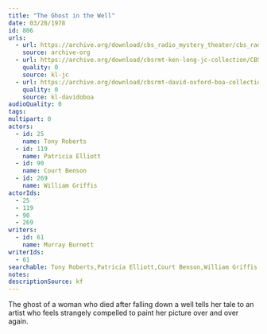 ```yaml
---
title: "The Ghost in the Well"
date: 03/28/1978
id: 806
urls: 
  - url: https://archive.org/download/cbs_radio_mystery_theater/cbs_radio_mystery_theater-0801-0850.zip/cbs_radio_mystery_theater-0801-0850%2Fcbsrmt_0806_the_ghost_in_the_well.mp3
    source: archive-org
  - url: https://archive.org/download/cbsrmt-ken-long-jc-collection/CBSRMT - 780328 0806 Ghost In The Well vbr noise gaps na_jc.mp3
    quality: 0
    source: kl-jc
  - url: https://archive.org/download/cbsrmt-david-oxford-boa-collection/CBSRMT-780328-0806-The-Ghost-in-the-Well-(128-48)_WBBM-JE-{BoA}.mp3
    quality: 0
    source: kl-davidoboa
audioQuality: 0
tags: 
multipart: 0
actors:  
  - id: 25
    name: Tony Roberts  
  - id: 119
    name: Patricia Elliott  
  - id: 90
    name: Court Benson  
  - id: 269
    name: William Griffis
actorIds:  
  - 25  
  - 119  
  - 90  
  - 269
writers:  
  - id: 61
    name: Murray Burnett
writerIds:  
  - 61
searchable: Tony Roberts,Patricia Elliott,Court Benson,William Griffis Murray Burnett
notes: 
descriptionSource: kf
---
```

The ghost of a woman who died after falling down a well tells her tale to an artist who feels strangely compelled to paint her picture over and over again.